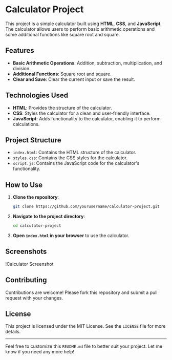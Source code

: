 # Calculator Project

This project is a simple calculator built using **HTML**, **CSS**, and **JavaScript**. The calculator allows users to perform basic arithmetic operations and some additional functions like square root and square.

## Features

- **Basic Arithmetic Operations**: Addition, subtraction, multiplication, and division.
- **Additional Functions**: Square root and square.
- **Clear and Save**: Clear the current input or save the result.

## Technologies Used

- **HTML**: Provides the structure of the calculator.
- **CSS**: Styles the calculator for a clean and user-friendly interface.
- **JavaScript**: Adds functionality to the calculator, enabling it to perform calculations.

## Project Structure

- `index.html`: Contains the HTML structure of the calculator.
- `styles.css`: Contains the CSS styles for the calculator.
- `script.js`: Contains the JavaScript code for the calculator's functionality.

## How to Use

1. **Clone the repository**:
    ```bash
    git clone https://github.com/yourusername/calculator-project.git
    ```
2. **Navigate to the project directory**:
    ```bash
    cd calculator-project
    ```
3. **Open `index.html` in your browser** to use the calculator.

## Screenshots

!Calculator Screenshot

## Contributing

Contributions are welcome! Please fork this repository and submit a pull request with your changes.

## License

This project is licensed under the MIT License. See the `LICENSE` file for more details.

---

Feel free to customize this `README.md` file to better suit your project. Let me know if you need any more help!
